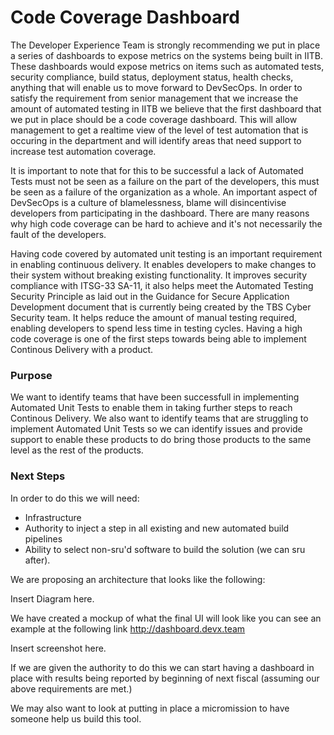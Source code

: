 # Code Coverage Dashboard

The Developer Experience Team is strongly recommending we put in place a series of dashboards to expose metrics on the systems being built in IITB.
These dashboards would expose metrics on items such as automated tests, security compliance, build status, deployment status, health checks, anything that will enable us to move forward to DevSecOps. In order to satisfy the requirement from senior management that we increase the amount of automated testing in IITB we believe that the first dashboard that we put in place should be a code coverage dashboard. This will allow management to get a realtime view of the level of test automation that is occuring in the department and will identify areas that need support to increase test automation coverage.

It is important to note that for this to be successful a lack of Automated Tests must not be seen as a failure on the part of the developers, this must be seen as a failure of the organization as a whole. An important aspect of DevSecOps is a culture of blamelessness, blame will disincentivise developers from participating in the dashboard. There are many reasons why high code coverage can be hard to achieve and it's not necessarily the fault of the developers.


Having code covered by automated unit testing is an important requirement in enabling continuous delivery. It enables developers to make changes to their system without breaking existing functionality. It improves security compliance with ITSG-33 SA-11, it also helps meet the Automated Testing Security Principle as laid out in the Guidance for Secure Application Development document that is currently being created by the TBS Cyber Security team. It helps reduce the amount of manual testing required, enabling developers to spend less time in testing cycles. Having a high code coverage is one of the first steps towards being able to implement Continous Delivery with a product.

### Purpose

We want to identify teams that have been successfull in implementing Automated Unit Tests to enable them in taking further steps to reach Continous Delivery. We also want to identify teams that are struggling to implement Automated Unit Tests so we can identify issues and provide support to enable these products to do bring those products to the same level as the rest of the products.

### Next Steps

In order to do this we will need:
- Infrastructure
- Authority to inject a step in all existing and new automated build pipelines
- Ability to select non-sru'd software to build the solution (we can sru after).

We are proposing an architecture that looks like the following:

Insert Diagram here.

We have created a mockup of what the final UI will look like you can see an example at the following link http://dashboard.devx.team

Insert screenshot here.

If we are given the authority to do this we can start having a dashboard in place with results being reported by beginning of next fiscal (assuming our above requirements are met.)

We may also want to look at putting in place a micromission to have someone help us build this tool.